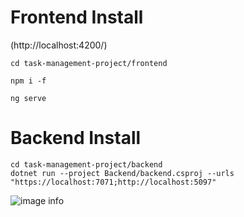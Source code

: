# Frontend Install
(http://localhost:4200/)
```
cd task-management-project/frontend
```
```
npm i -f
```
```
ng serve
```

# Backend Install
```
cd task-management-project/backend
dotnet run --project Backend/backend.csproj --urls "https://localhost:7071;http://localhost:5097"
```

![image info](https://github.com/kudane/task-management-project/blob/main/ER.JPG)
